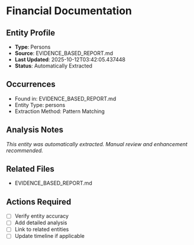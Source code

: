 # Financial Documentation

## Entity Profile
- **Type**: Persons
- **Source**: EVIDENCE_BASED_REPORT.md
- **Last Updated**: 2025-10-12T03:42:05.437448
- **Status**: Automatically Extracted

## Occurrences
- Found in: EVIDENCE_BASED_REPORT.md
- Entity Type: persons
- Extraction Method: Pattern Matching

## Analysis Notes
*This entity was automatically extracted. Manual review and enhancement recommended.*

## Related Files
- EVIDENCE_BASED_REPORT.md

## Actions Required
- [ ] Verify entity accuracy
- [ ] Add detailed analysis
- [ ] Link to related entities
- [ ] Update timeline if applicable
